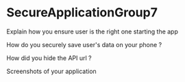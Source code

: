 # SecureApplicationGroup7

Explain how you ensure user is the right one starting the app

How do you securely save user's data on your phone ?

How did you hide the API url ?

Screenshots of your application
